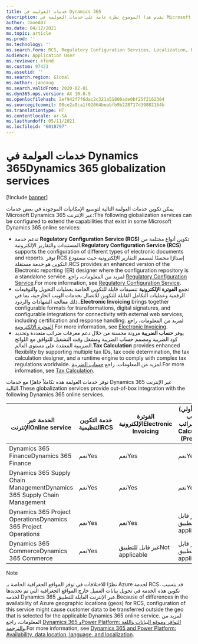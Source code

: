 ```yaml
---
title: خدمات العولمة في Dynamics 365
description: يقدم هذا الموضوع نظرة عامة على خدمات العولمة في Microsoft Dynamics 365.
author: JaneA07
ms.date: 04/12/2021
ms.topic: article
ms.prod: ''
ms.technology: ''
ms.search.form: RCS, Regulatory Configuration Services, Localization, Electronic invoicing, Tax calculation
audience: Application User
ms.reviewer: kfend
ms.custom: 97423
ms.assetid: ''
ms.search.region: Global
ms.author: janeaug
ms.search.validFrom: 2020-02-01
ms.dyn365.ops.version: AX 10.0.9
ms.openlocfilehash: 2ef942f7f6dac2c321a51800ade0bf25f2162304
ms.sourcegitcommit: 08ce2a9ca1f02064beabfb9b228717d39882164b
ms.translationtype: HT
ms.contentlocale: ar-SA
ms.lasthandoff: 05/11/2021
ms.locfileid: "6018797"
---
```

# <a name="dynamics-365-globalization-services"></a><span data-ttu-id="77a49-103">خدمات العولمة في Dynamics 365</span><span class="sxs-lookup"><span data-stu-id="77a49-103">Dynamics 365 globalization services</span></span>

[!include [banner](../includes/banner.md)]

<span data-ttu-id="77a49-104">يمكن تكوين خدمات العولمة التالية لتوسيع الإمكانيات الموجودة في بعض خدمات Microsoft Dynamics 365 عبر الإنترنت:</span><span class="sxs-lookup"><span data-stu-id="77a49-104">The following globalization services can be configured to extend the capabilities that exist in some Microsoft Dynamics 365 online services:</span></span>

- <span data-ttu-id="77a49-105">تدعم خدمة **Regulatory Configuration Service (RCS)** تكوين أنواع مختلفة من المستندات والتقارير الإلكترونية.</span><span class="sxs-lookup"><span data-stu-id="77a49-105">**Regulatory Configuration Service (RCS)** supports the configuration of different types of electronic documents and reports.</span></span> <span data-ttu-id="77a49-106">توفر RCS إصدارًا محسنًا لمصمم التقارير الإلكترونية حيث مستودع التكوين هو خدمة مستقلة.</span><span class="sxs-lookup"><span data-stu-id="77a49-106">RCS provides an enhanced version of the Electronic reporting (ER) designer where the configuration repository is a standalone service.</span></span> <span data-ttu-id="77a49-107">لمزيد من المعلومات، راجع [Regulatory Configuration Service](rcs-overview.md).</span><span class="sxs-lookup"><span data-stu-id="77a49-107">For more information, see [Regulatory Configuration Service](rcs-overview.md).</span></span>
- <span data-ttu-id="77a49-108">تجمع **الفوترة الإلكترونية** تنسيقات قابلة للتكوين الخاصة بعمليات التحويل والتوقيعات الرقمية وعمليات التكامل القابلة للتكوين للاتصال بخدمات الويب الخارجية، بما في ذلك معالجة الشهادات والردود..</span><span class="sxs-lookup"><span data-stu-id="77a49-108">**Electronic Invoicing** brings together configurable formats for transformations, digital signatures, and configurable integrations for connectivity with external web services, including certification and response handling.</span></span> <span data-ttu-id="77a49-109">لمزيد من المعلومات، راجع [الفوترة الإلكترونية‎](e-invoicing-service-overview.md).</span><span class="sxs-lookup"><span data-stu-id="77a49-109">For more information, see [Electronic Invoicing](e-invoicing-service-overview.md).</span></span>
- <span data-ttu-id="77a49-110">يوفر **حساب الضريبة** مرونة محسنة من خلال دعم معرفات ضرائب متعددة وتحديد كود الضريبة ومصمم حساب الضريبة ومشغل وقت التشغيل للتوافق مع اللوائح الضريبية المعقدة على مستوى العالم.</span><span class="sxs-lookup"><span data-stu-id="77a49-110">**Tax Calculation** provides enhanced flexibility by supporting multiple tax IDs, tax code determination, the tax calculation designer, and a runtime engine to comply with complex tax regulations worldwide.</span></span> <span data-ttu-id="77a49-111">لمزيد من المعلومات، راجع [حساب الضريبة](global-tax-calcuation-service-overview.md).</span><span class="sxs-lookup"><span data-stu-id="77a49-111">For more information, see [Tax Calculation](global-tax-calcuation-service-overview.md).</span></span>

<span data-ttu-id="77a49-112">توفر خدمات العولمة هذه تكاملاً جاهزًا مع خدمات Dynamics 365 عبر الإنترنت التالية.</span><span class="sxs-lookup"><span data-stu-id="77a49-112">These globalization services provide out-of-box integration with the following Dynamics 365 online services.</span></span>

| <span data-ttu-id="77a49-113">الخدمة عبر الإنترنت</span><span class="sxs-lookup"><span data-stu-id="77a49-113">Online service</span></span> | <span data-ttu-id="77a49-114">خدمة التكوين التنظيمية</span><span class="sxs-lookup"><span data-stu-id="77a49-114">RCS</span></span> | <span data-ttu-id="77a49-115">الفوترة الإلكترونية</span><span class="sxs-lookup"><span data-stu-id="77a49-115">Electronic Invoicing</span></span> | <span data-ttu-id="77a49-116">(إصدار أولي) حساب الضرائب</span><span class="sxs-lookup"><span data-stu-id="77a49-116">Tax Calculation (Preview)</span></span> |
|----------------|-----|----------------------|---------------------------|
| <span data-ttu-id="77a49-117">Dynamics 365 Finance</span><span class="sxs-lookup"><span data-stu-id="77a49-117">Dynamics 365 Finance</span></span> | <span data-ttu-id="77a49-118">نعم</span><span class="sxs-lookup"><span data-stu-id="77a49-118">Yes</span></span> | <span data-ttu-id="77a49-119">نعم</span><span class="sxs-lookup"><span data-stu-id="77a49-119">Yes</span></span> | <span data-ttu-id="77a49-120">نعم</span><span class="sxs-lookup"><span data-stu-id="77a49-120">Yes</span></span> | 
| <span data-ttu-id="77a49-121">Dynamics 365 Supply Chain Management</span><span class="sxs-lookup"><span data-stu-id="77a49-121">Dynamics 365 Supply Chain Management</span></span> | <span data-ttu-id="77a49-122">نعم</span><span class="sxs-lookup"><span data-stu-id="77a49-122">Yes</span></span> | <span data-ttu-id="77a49-123">نعم</span><span class="sxs-lookup"><span data-stu-id="77a49-123">Yes</span></span> | <span data-ttu-id="77a49-124">نعم</span><span class="sxs-lookup"><span data-stu-id="77a49-124">Yes</span></span> | 
| <span data-ttu-id="77a49-125">Dynamics 365 Project Operations</span><span class="sxs-lookup"><span data-stu-id="77a49-125">Dynamics 365 Project Operations</span></span> | <span data-ttu-id="77a49-126">نعم</span><span class="sxs-lookup"><span data-stu-id="77a49-126">Yes</span></span> | <span data-ttu-id="77a49-127">نعم</span><span class="sxs-lookup"><span data-stu-id="77a49-127">Yes</span></span> | <span data-ttu-id="77a49-128">غير قابل للتطبيق</span><span class="sxs-lookup"><span data-stu-id="77a49-128">Not applicable</span></span> | 
| <span data-ttu-id="77a49-129">Dynamics 365 Commerce</span><span class="sxs-lookup"><span data-stu-id="77a49-129">Dynamics 365 Commerce</span></span> | <span data-ttu-id="77a49-130">نعم</span><span class="sxs-lookup"><span data-stu-id="77a49-130">Yes</span></span> | <span data-ttu-id="77a49-131">غير قابل للتطبيق</span><span class="sxs-lookup"><span data-stu-id="77a49-131">Not applicable</span></span> | <span data-ttu-id="77a49-132">غير قابل للتطبيق</span><span class="sxs-lookup"><span data-stu-id="77a49-132">Not applicable</span></span> | 

> [!NOTE]
> <span data-ttu-id="77a49-133">نظرًا للاختلافات في توفر المواقع الجغرافية الخاصة بـ Azure لخدمة RCS، قد يتسبب تكوين هذه الخدمة في تحويل بيانات العميل خارج المواقع الجغرافية التي تم تحديدها لخدمه Dynamics 365 عبر الإنترنت القابلة للتطبيق.</span><span class="sxs-lookup"><span data-stu-id="77a49-133">Because of differences in the availability of Azure geographic locations (geos) for RCS, configuration of this service might cause customer data to be transferred outside the geo that is selected for the applicable Dynamics 365 online service.</span></span> <span data-ttu-id="77a49-134">لمزيد من المعلومات، راجع [Dynamics 365 وPower Platform: التوافر وموقع البيانات واللغة والترجمة](https://aka.ms/rcs/D365Productavailabilityguide).</span><span class="sxs-lookup"><span data-stu-id="77a49-134">For more information, see [Dynamics 365 and Power Platform: Availability, data location, language, and localization](https://aka.ms/rcs/D365Productavailabilityguide).</span></span>